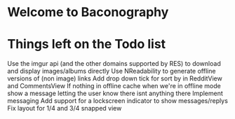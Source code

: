 # Welcome to Baconography

# Things left on the Todo list
Use the imgur api (and the other domains supported by RES) to download and display images/albums directly
Use NReadability to generate offline versions of (non image) links
Add drop down tick for sort by in RedditView and CommentsView
If nothing in offline cache when we're in offline mode show a message letting the user know there isnt anything there
Implement messaging
Add support for a lockscreen indicator to show messages/replys 
Fix layout for 1/4 and 3/4 snapped view